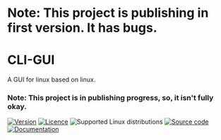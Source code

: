 # Note: This project is publishing in first version. It has bugs.


# CLI-GUI
A GUI for linux based on linux.

### Note: This project is in publishing progress, so, it isn't fully okay.

[![Version](https://img.shields.io/badge/version-V1.0.0-blue)](https://github.com/shafai-pouya/CLI-GUI/docs/V1.0.0)
[![Licence](https://img.shields.io/github/license/shafai-pouya/CLI-GUI)](https://github.com/shafai-pouya/CLI-GUI/LICENCE)
![Supported Linux distributions](https://img.shields.io/badge/Supported_Linux_distributions-Kali-blue)
[![Source code](https://img.shields.io/badge/source_code-8A2BE2)](https://github.com/shafai-pouya/CLI-GUI/src)
[![Documentation](https://img.shields.io/badge/Documentation-8A2BE2)](https://github.com/shafai-pouya/CLI-GUI/docs/V1.0.0)

